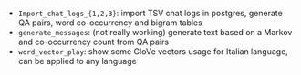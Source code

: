 * `Import_chat_logs_{1,2,3}`: import TSV chat logs in postgres, generate QA pairs, word co-occurrency and bigram tables
* `generate_messages`: (not really working) generate text based on a Markov and co-occurrency count from QA pairs
* `word_vector_play`: show some GloVe vectors usage for Italian language, can be applied to any language 